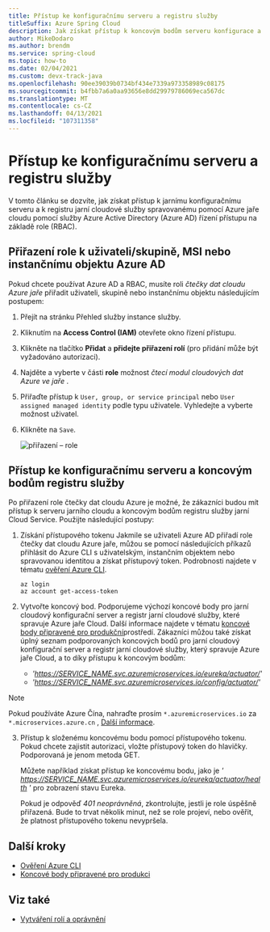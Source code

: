 ```yaml
---
title: Přístup ke konfiguračnímu serveru a registru služby
titleSuffix: Azure Spring Cloud
description: Jak získat přístup k koncovým bodům serveru konfigurace a služby registru pomocí Azure Active Directory řízení přístupu na základě role.
author: MikeDodaro
ms.author: brendm
ms.service: spring-cloud
ms.topic: how-to
ms.date: 02/04/2021
ms.custom: devx-track-java
ms.openlocfilehash: 90ee39039b0734bf434e7339a973358989c08175
ms.sourcegitcommit: b4fbb7a6a0aa93656e8dd29979786069eca567dc
ms.translationtype: MT
ms.contentlocale: cs-CZ
ms.lasthandoff: 04/13/2021
ms.locfileid: "107311358"
---
```

# <a name="access-config-server-and-service-registry"></a>Přístup ke konfiguračnímu serveru a registru služby

V tomto článku se dozvíte, jak získat přístup k jarnímu konfiguračnímu serveru a k registru jarní cloudové služby spravovanému pomocí Azure jaře cloudu pomocí služby Azure Active Directory (Azure AD) řízení přístupu na základě role (RBAC).

## <a name="assign-role-to-azure-ad-usergroup-msi-or-service-principal"></a>Přiřazení role k uživateli/skupině, MSI nebo instančnímu objektu Azure AD

Pokud chcete používat Azure AD a RBAC, musíte roli *čtečky dat cloudu Azure jaře* přiřadit uživateli, skupině nebo instančnímu objektu následujícím postupem:

1. Přejít na stránku Přehled služby instance služby.

2. Kliknutím na **Access Control (IAM)** otevřete okno řízení přístupu.

3. Klikněte na tlačítko **Přidat** a **přidejte přiřazení rolí** (pro přidání může být vyžadováno autorizaci).

4. Najděte a vyberte v části **role** možnost *čtecí modul cloudových dat Azure ve jaře* .
5. Přiřaďte přístup k `User, group, or service principal` nebo `User assigned managed identity` podle typu uživatele. Vyhledejte a vyberte možnost uživatel.  
6. Klikněte na `Save`.

   ![přiřazení – role](media/access-data-plane-aad-rbac/assign-data-reader-role.png)

## <a name="access-config-server-and-service-registry-endpoints"></a>Přístup ke konfiguračnímu serveru a koncovým bodům registru služby

Po přiřazení role čtečky dat cloudu Azure je možné, že zákazníci budou mít přístup k serveru jarního cloudu a koncovým bodům registru služby jarní Cloud Service. Použijte následující postupy:

1. Získání přístupového tokenu Jakmile se uživateli Azure AD přiřadí role čtečky dat cloudu Azure jaře, můžou se pomocí následujících příkazů přihlásit do Azure CLI s uživatelským, instančním objektem nebo spravovanou identitou a získat přístupový token. Podrobnosti najdete v tématu [ověření Azure CLI](https://docs.microsoft.com/cli/azure/authenticate-azure-cli). 

    ```azurecli
    az login
    az account get-access-token
    ```
2. Vytvořte koncový bod. Podporujeme výchozí koncové body pro jarní cloudový konfigurační server a registr jarní cloudové služby, které spravuje Azure jaře Cloud. Další informace najdete v tématu [koncové body připravené pro produkční](https://docs.spring.io/spring-boot/docs/current/reference/htmlsingle/#production-ready-endpoints)prostředí. Zákazníci můžou také získat úplný seznam podporovaných koncových bodů pro jarní cloudový konfigurační server a registr jarní cloudové služby, který spravuje Azure jaře Cloud, a to díky přístupu k koncovým bodům:

    * *'https://SERVICE_NAME.svc.azuremicroservices.io/eureka/actuator/'*
    * *'https://SERVICE_NAME.svc.azuremicroservices.io/config/actuator/'* 

>[!NOTE]
> Pokud používáte Azure Čína, nahraďte prosím `*.azuremicroservices.io` za `*.microservices.azure.cn` , [Další informace](https://docs.microsoft.com/azure/china/resources-developer-guide#check-endpoints-in-azure).

3. Přístup k složenému koncovému bodu pomocí přístupového tokenu. Pokud chcete zajistit autorizaci, vložte přístupový token do hlavičky.  Podporovaná je jenom metoda GET.

    Můžete například získat přístup ke koncovému bodu, jako je *' https://SERVICE_NAME.svc.azuremicroservices.io/eureka/actuator/health '* pro zobrazení stavu Eureka.

    Pokud je odpověď *401 neoprávněná*, zkontrolujte, jestli je role úspěšně přiřazená.  Bude to trvat několik minut, než se role projeví, nebo ověřit, že platnost přístupového tokenu nevypršela.

## <a name="next-steps"></a>Další kroky
* [Ověření Azure CLI](https://docs.microsoft.com/cli/azure/authenticate-azure-cli)
* [Koncové body připravené pro produkci](https://docs.spring.io/spring-boot/docs/current/reference/htmlsingle/#production-ready-endpoints)

## <a name="see-also"></a>Viz také
* [Vytváření rolí a oprávnění](how-to-permissions.md)
